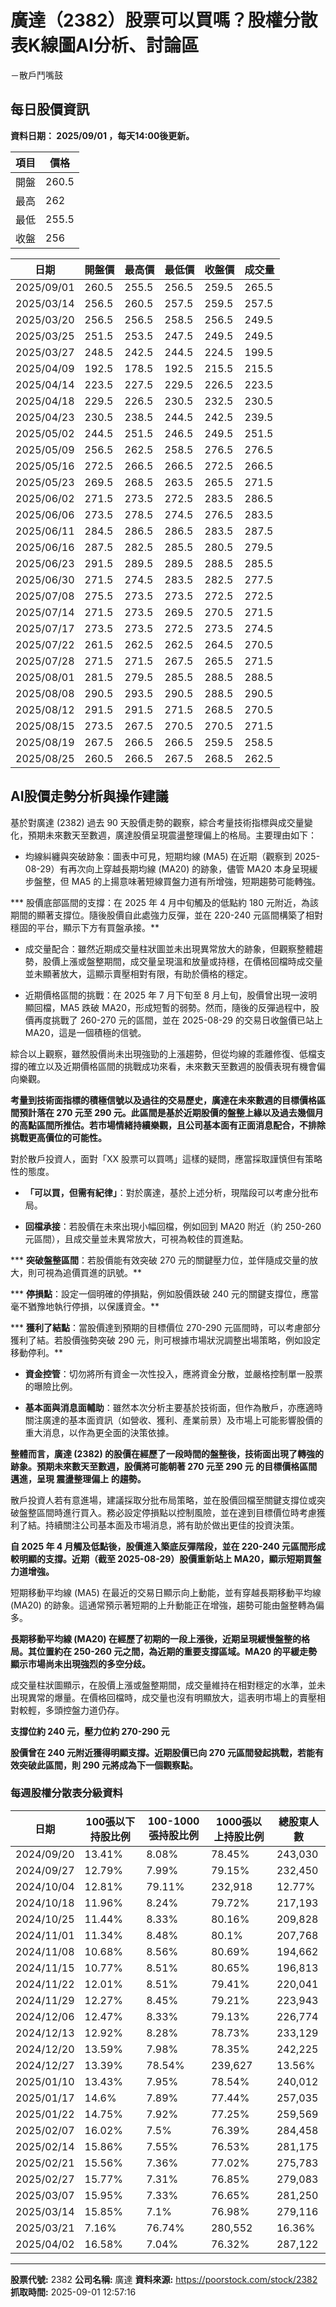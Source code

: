 # 廣達（2382）股票可以買嗎？股權分散表K線圖AI分析、討論區
－散戶鬥嘴鼓

## 每日股價資訊

**資料日期： 2025/09/01 ，每天14:00後更新。**

| 項目 | 價格 |
|------|------|
| 開盤 | 260.5 |
| 最高 | 262 |
| 最低 | 255.5 |
| 收盤 | 256 |

| 日期 | 開盤價 | 最高價 | 最低價 | 收盤價 | 成交量 |
|------|--------|--------|--------|--------|--------|
| 2025/09/01 | 260.5 | 255.5 | 256.5 | 259.5 | 265.5 |
| 2025/03/14 | 256.5 | 260.5 | 257.5 | 259.5 | 257.5 |
| 2025/03/20 | 256.5 | 256.5 | 258.5 | 256.5 | 249.5 |
| 2025/03/25 | 251.5 | 253.5 | 247.5 | 249.5 | 249.5 |
| 2025/03/27 | 248.5 | 242.5 | 244.5 | 224.5 | 199.5 |
| 2025/04/09 | 192.5 | 178.5 | 192.5 | 215.5 | 215.5 |
| 2025/04/14 | 223.5 | 227.5 | 229.5 | 226.5 | 223.5 |
| 2025/04/18 | 229.5 | 226.5 | 230.5 | 232.5 | 230.5 |
| 2025/04/23 | 230.5 | 238.5 | 244.5 | 242.5 | 239.5 |
| 2025/05/02 | 244.5 | 251.5 | 246.5 | 249.5 | 251.5 |
| 2025/05/09 | 256.5 | 262.5 | 258.5 | 276.5 | 276.5 |
| 2025/05/16 | 272.5 | 266.5 | 266.5 | 272.5 | 266.5 |
| 2025/05/23 | 269.5 | 268.5 | 263.5 | 265.5 | 271.5 |
| 2025/06/02 | 271.5 | 273.5 | 272.5 | 283.5 | 286.5 |
| 2025/06/06 | 273.5 | 278.5 | 274.5 | 276.5 | 283.5 |
| 2025/06/11 | 284.5 | 286.5 | 286.5 | 283.5 | 287.5 |
| 2025/06/16 | 287.5 | 282.5 | 285.5 | 280.5 | 279.5 |
| 2025/06/23 | 291.5 | 289.5 | 289.5 | 288.5 | 285.5 |
| 2025/06/30 | 271.5 | 274.5 | 283.5 | 282.5 | 277.5 |
| 2025/07/08 | 275.5 | 273.5 | 273.5 | 272.5 | 272.5 |
| 2025/07/14 | 271.5 | 273.5 | 269.5 | 270.5 | 271.5 |
| 2025/07/17 | 273.5 | 273.5 | 272.5 | 273.5 | 274.5 |
| 2025/07/22 | 261.5 | 262.5 | 262.5 | 264.5 | 270.5 |
| 2025/07/28 | 271.5 | 271.5 | 267.5 | 265.5 | 271.5 |
| 2025/08/01 | 281.5 | 279.5 | 285.5 | 288.5 | 288.5 |
| 2025/08/08 | 290.5 | 293.5 | 290.5 | 288.5 | 290.5 |
| 2025/08/12 | 291.5 | 291.5 | 271.5 | 268.5 | 270.5 |
| 2025/08/15 | 273.5 | 267.5 | 270.5 | 270.5 | 271.5 |
| 2025/08/19 | 267.5 | 266.5 | 266.5 | 259.5 | 258.5 |
| 2025/08/25 | 260.5 | 266.5 | 267.5 | 268.5 | 262.5 |

## AI股價走勢分析與操作建議

基於對廣達 (2382) 過去 90 天股價走勢的觀察，綜合考量技術指標與成交量變化，預期未來數天至數週，廣達股價呈現震盪整理偏上的格局。主要理由如下：

*   均線糾纏與突破跡象：圖表中可見，短期均線 (MA5) 在近期（觀察到 2025-08-29）有再次向上穿越長期均線 (MA20) 的跡象，儘管 MA20 本身呈現緩步盤整，但 MA5 的上揚意味著短線買盤力道有所增強，短期趨勢可能轉強。

***   股價底部區間的支撐：在 2025 年 4 月中旬觸及的低點約 180 元附近，為該期間的顯著支撐位。隨後股價自此處強力反彈，並在 220-240 元區間構築了相對穩固的平台，顯示下方有買盤承接。**

*   成交量配合：雖然近期成交量柱狀圖並未出現異常放大的跡象，但觀察整體趨勢，股價上漲或盤整期間，成交量呈現溫和放量或持穩，在價格回檔時成交量並未顯著放大，這顯示賣壓相對有限，有助於價格的穩定。

*   近期價格區間的挑戰：在 2025 年 7 月下旬至 8 月上旬，股價曾出現一波明顯回檔，MA5 跌破 MA20，形成短暫的弱勢。然而，隨後的反彈過程中，股價再度挑戰了 260-270 元的區間，並在 2025-08-29 的交易日收盤價已站上 MA20，這是一個積極的信號。

綜合以上觀察，雖然股價尚未出現強勁的上漲趨勢，但從均線的乖離修復、低檔支撐的確立以及近期價格區間的挑戰成功來看，未來數天至數週的股價表現有機會偏向樂觀。

**考量到技術面指標的積極信號以及過往的交易歷史，廣達在未來數週的目標價格區間預計落在 270 元至 290 元。此區間是基於近期股價的盤整上緣以及過去幾個月的高點區間所推估。若市場情緒持續樂觀，且公司基本面有正面消息配合，不排除挑戰更高價位的可能性。**

對於散戶投資人，面對「XX 股票可以買嗎」這樣的疑問，應當採取謹慎但有策略性的態度。

*   **「可以買，但需有紀律」**：對於廣達，基於上述分析，現階段可以考慮分批布局。

*   **回檔承接**：若股價在未來出現小幅回檔，例如回到 MA20 附近（約 250-260 元區間），且成交量並未異常放大，可視為較佳的買進點。

***   **突破盤整區間**：若股價能有效突破 270 元的關鍵壓力位，並伴隨成交量的放大，則可視為追價買進的訊號。**

***   **停損點**：設定一個明確的停損點，例如股價跌破 240 元的關鍵支撐位，應當毫不猶豫地執行停損，以保護資金。**

***   **獲利了結點**：當股價達到預期的目標價位 270-290 元區間時，可以考慮部分獲利了結。若股價強勢突破 290 元，則可根據市場狀況調整出場策略，例如設定移動停利。**

*   **資金控管**：切勿將所有資金一次性投入，應將資金分散，並嚴格控制單一股票的曝險比例。

*   **基本面與消息面輔助**：雖然本次分析主要基於技術面，但作為散戶，亦應適時關注廣達的基本面資訊（如營收、獲利、產業前景）及市場上可能影響股價的重大消息，以作為更全面的決策依據。

**整體而言，廣達 (2382) 的股價在經歷了一段時間的盤整後，技術面出現了轉強的跡象。預期未來數天至數週，股價將可能朝著 **270 元至 290 元** 的目標價格區間邁進，呈現 **震盪整理偏上** 的趨勢。**

散戶投資人若有意進場，建議採取分批布局策略，並在股價回檔至關鍵支撐位或突破盤整區間時進行買入。務必設定停損點以控制風險，並在達到目標價位時考慮獲利了結。持續關注公司基本面及市場消息，將有助於做出更佳的投資決策。

**自 2025 年 4 月觸及低點後，股價進入築底反彈階段，並在 220-240 元區間形成較明顯的支撐。近期（截至 2025-08-29）股價重新站上 MA20，顯示短期買盤力道增強。**

短期移動平均線 (MA5) 在最近的交易日顯示向上動能，並有穿越長期移動平均線 (MA20) 的跡象。這通常預示著短期的上升動能正在增強，趨勢可能由盤整轉為偏多。

**長期移動平均線 (MA20) 在經歷了初期的一段上漲後，近期呈現緩慢盤整的格局。其位置約在 250-260 元之間，為近期的重要支撐區域。MA20 的平緩走勢顯示市場尚未出現強烈的多空分歧。**

成交量柱狀圖顯示，在股價上漲或盤整期間，成交量維持在相對穩定的水準，並未出現異常的爆量。在價格回檔時，成交量也沒有明顯放大，這表明市場上的賣壓相對較輕，多頭控盤力道仍存。

**支撐位約 240 元，壓力位約 270-290 元**

**股價曾在 240 元附近獲得明顯支撐。近期股價已向 270 元區間發起挑戰，若能有效突破此區間，則 290 元將成為下一個觀察點。**

### 每週股權分散表分級資料

| 日期 | 100張以下持股比例 | 100-1000張持股比例 | 1000張以上持股比例 | 總股東人數 |
|------|-------------------|--------------------|--------------------|----------|
| 2024/09/20 | 13.41% | 8.08% | 78.45% | 243,030 |
| 2024/09/27 | 12.79% | 7.99% | 79.15% | 232,450 |
| 2024/10/04 | 12.81% | 79.11% | 232,918 | 12.77% |
| 2024/10/18 | 11.96% | 8.24% | 79.72% | 217,193 |
| 2024/10/25 | 11.44% | 8.33% | 80.16% | 209,828 |
| 2024/11/01 | 11.34% | 8.48% | 80.1% | 207,768 |
| 2024/11/08 | 10.68% | 8.56% | 80.69% | 194,662 |
| 2024/11/15 | 10.77% | 8.51% | 80.65% | 196,813 |
| 2024/11/22 | 12.01% | 8.51% | 79.41% | 220,041 |
| 2024/11/29 | 12.27% | 8.45% | 79.21% | 223,943 |
| 2024/12/06 | 12.47% | 8.33% | 79.13% | 226,774 |
| 2024/12/13 | 12.92% | 8.28% | 78.73% | 233,129 |
| 2024/12/20 | 13.59% | 7.98% | 78.35% | 242,225 |
| 2024/12/27 | 13.39% | 78.54% | 239,627 | 13.56% |
| 2025/01/10 | 13.43% | 7.95% | 78.54% | 240,012 |
| 2025/01/17 | 14.6% | 7.89% | 77.44% | 257,035 |
| 2025/01/22 | 14.75% | 7.92% | 77.25% | 259,569 |
| 2025/02/07 | 16.02% | 7.5% | 76.39% | 284,458 |
| 2025/02/14 | 15.86% | 7.55% | 76.53% | 281,175 |
| 2025/02/21 | 15.56% | 7.36% | 77.02% | 275,783 |
| 2025/02/27 | 15.77% | 7.31% | 76.85% | 279,083 |
| 2025/03/07 | 15.95% | 7.33% | 76.65% | 281,250 |
| 2025/03/14 | 15.85% | 7.1% | 76.98% | 279,116 |
| 2025/03/21 | 7.16% | 76.74% | 280,552 | 16.36% |
| 2025/04/02 | 16.58% | 7.04% | 76.32% | 287,122 |

---

**股票代號:** 2382
**公司名稱:** 廣達
**資料來源:** https://poorstock.com/stock/2382
**抓取時間:** 2025-09-01 12:57:16